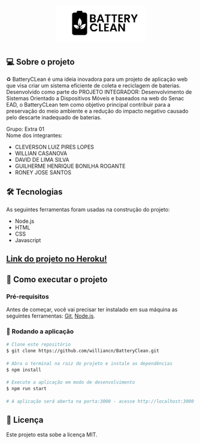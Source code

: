 <h1 align="center">
    <img alt="BatteryClean" title="#NextLevelWeek" src="src\assets\img\bc-logo.png" style="height: 100px"/>
</h1>

## 💻 Sobre o projeto

♻️ BatteryCLean é uma ideia inovadora para um projeto de aplicação web que visa criar um sistema eficiente de coleta e reciclagem de baterias. Desenvolvido como parte do PROJETO INTEGRADOR: Desenvolvimento de Sistemas Orientado a Dispositivos Móveis e baseados na web do Senac EAD, o BatteryCLean tem como objetivo principal contribuir para a preservação do meio ambiente e a redução do impacto negativo causado pelo descarte inadequado de baterias.

Grupo:
 Extra 01
 </br>
Nome dos integrantes:
- CLEVERSON LUIZ PIRES LOPES
- WILLIAN CASANOVA
- DAVID DE LIMA SILVA 
- GUILHERME HENRIQUE BONILHA ROGANTE
- RONEY JOSE SANTOS

## 🛠 Tecnologias

As seguintes ferramentas foram usadas na construção do projeto:
- Node.js
- HTML
- CSS
- Javascript

##  [Link do projeto no Heroku!](https://battery-clean.herokuapp.com/)
## 🚀 Como executar o projeto
### Pré-requisitos

Antes de começar, você vai precisar ter instalado em sua máquina as seguintes ferramentas:
[Git](https://git-scm.com), [Node.js](https://nodejs.org/en). 

### 🧭 Rodando a aplicação

```bash
# Clone este repositório
$ git clone https://github.com/williancn/BatteryClean.git

# Abra o terminal na raiz do projeto e instale as dependências
$ npm install

# Execute a aplicação em modo de desenvolvimento
$ npm run start

# A aplicação será aberta na porta:3000 - acesse http://localhost:3000
```

## 📝 Licença

Este projeto esta sobe a licença MIT.
